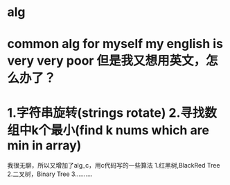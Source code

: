 alg
===
common alg for myself
my english is very very poor
但是我又想用英文，怎么办了？
===
1.字符串旋转(strings rotate)
2.寻找数组中k个最小(find k nums which are min in array)
===
我很无聊，所以又增加了alg_c，用c代码写的一些算法
1.红黑树,BlackRed Tree
2.二叉树，Binary Tree
3..........

